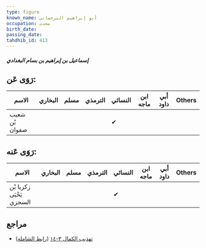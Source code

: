 ```yaml
---
type: figure
known_name: أبو إبراهيم الترجماني
occupation: محدث
birth_date:
passing_date:
tahdhib_id: 413
---
```

##### إسماعيل بن إبراهيم بن بسام البغدادي

## رَوَى عَن:
| الاسم          | البخاري | مسلم | الترمذي | النسائي | ابن ماجه | أبي داود | Others |
| -------------- | ------- | ---- | ------- | ------- | -------- | -------- | ------ |
| شعيب بْن صفوان |         |      |         | ✔       |          |          |        |
## رَوَى عَنه:
| الاسم                    | البخاري | مسلم | الترمذي | النسائي | ابن ماجه | أبي داود | Others |
| ------------------------ | ------- | ---- | ------- | ------- | -------- | -------- | ------ |
| زكريا بْن يَحْيَى السجزي |         |      |         | ✔       |          |          |        |
## مراجع
- [تهذيب الكمال ٣-١٤](obsidian://open?vault=Tahdhib-al-Kamal&file=Figures/٤١٣-إسماعيل%20بن%20إبراهيم%20بن%20بسام%20البغدادي) ([رابط الشاملة](https://shamela.ws/book/3722/1028))